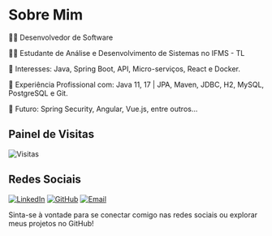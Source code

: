 # Sobre Mim

👨‍💻 Desenvolvedor de Software

👨‍🎓 Estudante de Análise e Desenvolvimento de Sistemas no IFMS - TL

🎯 Interesses: Java, Spring Boot, API, Micro-serviços, React e Docker.

📌 Experiência Profissional com: Java 11, 17 | JPA, Maven, JDBC, H2, MySQL, PostgreSQL e Git.

🚀 Futuro: Spring Security, Angular, Vue.js, entre outros...

## Painel de Visitas
![Visitas](https://visitor-badge.laobi.icu/badge?page_id=AlexandreAlencar1)

## Redes Sociais
[![LinkedIn](https://img.shields.io/badge/LinkedIn-Perfil-blue)](https://www.linkedin.com/in/alexandre-s-alencar/)
[![GitHub](https://img.shields.io/badge/GitHub-Perfil-green)](https://github.com/AlexandreAlencar1)
[![Email](https://img.shields.io/badge/Email-Contato-red?style=flat-square&logo=gmail)](mailto:alexandre.s.alencar@hotmail.com)

Sinta-se à vontade para se conectar comigo nas redes sociais ou explorar meus projetos no GitHub!
